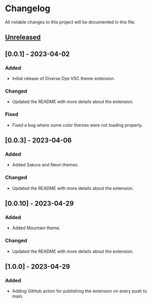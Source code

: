 # Changelog

All notable changes to this project will be documented in this file.

## [Unreleased]

## [0.0.1] - 2023-04-02

### Added

- Initial release of Diverse Dye VSC theme extension.

### Changed

- Updated the README with more details about the extension.

### Fixed

- Fixed a bug where some color themes were not loading properly.

## [0.0.3] - 2023-04-06

### Added

- Added Sakura and Neon themes.

### Changed

- Updated the README with more details about the extension.

[Unreleased]: https://github.com/devangtomar/vscode-diverse-dye/compare/v0.0.3...HEAD

## [0.0.10] - 2023-04-29

### Added

- Added Mountain theme.

### Changed

- Updated the README with more details about the extension.


## [1.0.0] - 2023-04-29

### Added

- Adding GitHub action for publishing the extension on every push to main.
